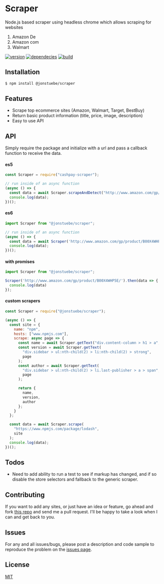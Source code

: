 # Scraper
Node.js based scraper using headless chrome which allows scraping for websites 

1. Amazon De
2. Amazon com
3. Walmart


[![version](https://img.shields.io/npm/v/@jonstuebe/scraper.svg?style=flat-square)](https://www.npmjs.com/package/@jonstuebe/scraper) [![dependecies](https://david-dm.org/jonstuebe/scraper.svg)](https://www.npmjs.com/package/@jonstuebe/scraper) [![build](https://travis-ci.org/jonstuebe/scraper.svg?branch=master)](https://www.npmjs.com/package/@jonstuebe/scraper)

## Installation

```bash
$ npm install @jonstuebe/scraper
```

## Features

  * Scrape top ecommerce sites (Amazon, Walmart, Target, BestBuy)
  * Return basic product information (title, price, image, description)
  * Easy to use API

## API
Simply require the package and initialize with a url and pass a callback function to receive the data.

#### es5
```js
const Scraper = require("cashpay-scraper");

// run inside of an async function
(async () => {
  const data = await Scraper.scrapeAndDetect("http://www.amazon.com/gp/product/B00X4WHP5E/");
  console.log(data);
})();
```

#### es6
```js
import Scraper from "@jonstuebe/scraper";

// run inside of an async function
(async () => {
  const data = await Scraper('http://www.amazon.com/gp/product/B00X4WHP5E/');
  console.log(data);
})();
```

#### with promises
```js
import Scraper from "@jonstuebe/scraper";

Scraper('http://www.amazon.com/gp/product/B00X4WHP5E/').then(data => {
  console.log(data)
});
```

#### custom scrapers

```js
const Scraper = require("@jonstuebe/scraper");

(async () => {
  const site = {
    name: "npm",
    hosts: ["www.npmjs.com"],
    scrape: async page => {
      const name = await Scraper.getText("div.content-column > h1 > a", page);
      const version = await Scraper.getText(
        "div.sidebar > ul:nth-child(2) > li:nth-child(2) > strong",
        page
      );
      const author = await Scraper.getText(
        "div.sidebar > ul:nth-child(2) > li.last-publisher > a > span",
        page
      );

      return {
        name,
        version,
        author
      };
    }
  };

  const data = await Scraper.scrape(
    "https://www.npmjs.com/package/lodash",
    site
  );
  console.log(data);
})();

```

## Todos

  * Need to add ability to run a test to see if markup has changed, and if so disable the store selectors and fallback to the generic scraper.

## Contributing
If you want to add any sites, or just have an idea or feature, go ahead and fork [this repo](https://github.com/jonstuebe/scraper/) and send me a pull request. I'll be happy to take a look when I can and get back to you.

## Issues

For any and all issues/bugs, please post a description and code sample to reproduce the problem on the [issues page](https://github.com/jonstuebe/scraper/issues).

## License

  [MIT](LICENSE)